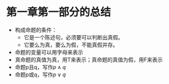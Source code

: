 # 第一章第一部分的总结

* 构成命题的条件：
  * 它是一个陈述句，必须要可以判断出真假。
  * 它要么为真，要么为假，不能真假并存。
* 命题的变量可以用字母来表示
* 真命题的真值为真，用T来表示；真命题的真值为假，用F来表示
* 命题p且q，写作$p \wedge q$
* 命题p或q，写作$p \vee q$
